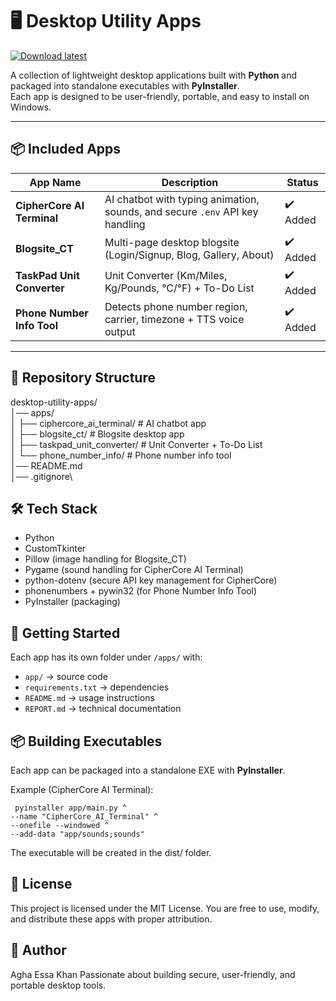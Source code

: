 # 🖥️ Desktop Utility Apps

[![Download latest](https://img.shields.io/github/v/release/AghaEssa/desktop-utility-apps?label=download%20latest%20release)](https://github.com/AghaEssa/desktop-utility-apps/releases/latest)


A collection of lightweight desktop applications built with **Python** and packaged into standalone executables with **PyInstaller**.  
Each app is designed to be user-friendly, portable, and easy to install on Windows.

---

## 📦 Included Apps

| App Name                  | Description                                                                 | Status  |
|---------------------------|-----------------------------------------------------------------------------|---------|
| **CipherCore AI Terminal**| AI chatbot with typing animation, sounds, and secure `.env` API key handling | ✔️ Added |
| **Blogsite_CT**           | Multi-page desktop blogsite (Login/Signup, Blog, Gallery, About)            | ✔️ Added |
| **TaskPad Unit Converter**| Unit Converter (Km/Miles, Kg/Pounds, °C/°F) + To-Do List                    | ✔️ Added |
| **Phone Number Info Tool**| Detects phone number region, carrier, timezone + TTS voice output           | ✔️ Added |

---
 

## 📂 Repository Structure
desktop-utility-apps/\
│── apps/\
│   ├── ciphercore_ai_terminal/     #    AI chatbot app\
│   ├── blogsite_ct/              # Blogsite desktop app\
│   ├── taskpad_unit_converter/   # Unit Converter + To-Do List\
│   └── phone_number_info/        # Phone number info tool\
│── README.md\
│── .gitignore\


 

## 🛠️ Tech Stack
- Python
- CustomTkinter
- Pillow (image handling for Blogsite_CT)
- Pygame (sound handling for CipherCore AI Terminal)
- python-dotenv (secure API key management for CipherCore)
- phonenumbers + pywin32 (for Phone Number Info Tool)
- PyInstaller (packaging)

 

## 🚀 Getting Started
Each app has its own folder under `/apps/` with:
- `app/` → source code
- `requirements.txt` → dependencies
- `README.md` → usage instructions
- `REPORT.md` → technical documentation
 

 
## 📦 Building Executables
Each app can be packaged into a standalone EXE with **PyInstaller**.

Example (CipherCore AI Terminal):
 
     pyinstaller app/main.py ^
    --name "CipherCore_AI_Terminal" ^
    --onefile --windowed ^
    --add-data "app/sounds;sounds"

The executable will be created in the dist/ folder.



## 📜 License

This project is licensed under the MIT License.
You are free to use, modify, and distribute these apps with proper attribution.


## 👤 Author

Agha Essa Khan
Passionate about building secure, user-friendly, and portable desktop tools.
